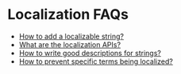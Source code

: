 # Localization FAQs

- [How to add a localizable string?](adding_strings.md)
- [What are the localization APIs?](localization_apis.md)
- [How to write good descriptions for strings?](descriptions.md)
- [How to prevent specific terms being localized?](locked_terms.md)
